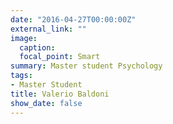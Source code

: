```yaml
---
date: "2016-04-27T00:00:00Z"
external_link: ""
image:
  caption: 
  focal_point: Smart
summary: Master student Psychology
tags:
- Master Student
title: Valerio Baldoni
show_date: false
---
```

